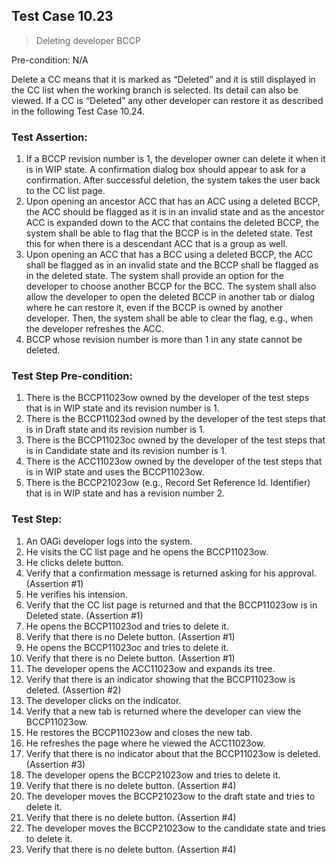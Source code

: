 ## Test Case 10.23

> Deleting developer BCCP

Pre-condition: N/A

Delete a CC means that it is marked as “Deleted” and it is still displayed in the CC list when the working branch is selected. Its detail can also be viewed. If a CC is “Deleted” any other developer can restore it as described in the following Test Case 10.24.

### Test Assertion:

1. If a BCCP revision number is 1, the developer owner can delete it when it is in WIP state. A confirmation dialog box should appear to ask for a confirmation.  After successful deletion, the system takes the user back to the CC list page.
2. Upon opening an ancestor ACC that has an ACC using a deleted BCCP, the ACC should be flagged as it is in an invalid state and as the ancestor ACC is expanded down to the ACC that contains the deleted BCCP, the system shall be able to flag that the BCCP is in the deleted state. Test this for when there is a descendant ACC that is a group as well.
3. Upon opening an ACC that has a BCC using a deleted BCCP, the ACC shall be flagged as in an invalid state and the BCCP shall be flagged as in the deleted state. The system shall provide an option for the developer to choose another BCCP for the BCC. The system shall also allow the developer to open the deleted BCCP in another tab or dialog where he can restore it, even if the BCCP is owned by another developer. Then, the system shall be able to clear the flag, e.g., when the developer refreshes the ACC.
4. BCCP whose revision number is more than 1 in any state cannot be deleted.

### Test Step Pre-condition:

1. There is the BCCP11023ow owned by the developer of the test steps that is in WIP state and its revision number is 1.
2. There is the BCCP11023od owned by the developer of the test steps that is in Draft state and its revision number is 1.
3. There is the BCCP11023oc owned by the developer of the test steps that is in Candidate state and its revision number is 1.
4. There is the ACC11023ow owned by the developer of the test steps that is in WIP state and uses the BCCP11023ow.
5. There is the BCCP21023ow (e.g., Record Set Reference Id. Identifier) that is in WIP state and has a revision number 2.

### Test Step:

1. An OAGi developer logs into the system.
2. He visits the CC list page and he opens the BCCP11023ow.
3. He clicks delete button.
4. Verify that a confirmation message is returned asking for his approval. (Assertion #1)
5. He verifies his intension.
6. Verify that the CC list page is returned and that the BCCP11023ow is in Deleted state. (Assertion #1)
7. He opens the BCCP11023od and tries to delete it.
8. Verify that there is no Delete button. (Assertion #1)
9. He opens the BCCP11023oc and tries to delete it.
10. Verify that there is no Delete button. (Assertion #1)
11. The developer opens the ACC11023ow and expands its tree.
12. Verify that there is an indicator showing that the BCCP11023ow is deleted. (Assertion #2)
13. The developer clicks on the indicator.
14. Verify that a new tab is returned where the developer can view the BCCP11023ow.
15. He restores the BCCP11023ow and closes the new tab.
16. He refreshes the page where he viewed the ACC11023ow.
17. Verify that there is no indicator about that the BCCP11023ow is deleted. (Assertion #3)
18. The developer opens the BCCP21023ow and tries to delete it.
19. Verify that there is no delete button. (Assertion #4)
20. The developer moves the BCCP21023ow to the draft state and tries to delete it.
21. Verify that there is no delete button. (Assertion #4)
22. The developer moves the BCCP21023ow to the candidate state and tries to delete it.
23. Verify that there is no delete button. (Assertion #4)